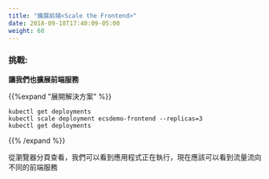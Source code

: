 ```yaml
---
title: "擴展前端<Scale the Frontend>"
date: 2018-09-18T17:40:09-05:00
weight: 60
---
```


<!---#### Challenge:
**Let's also scale our frontend service!**--->
### 挑戰:<br>
**讓我們也擴展前端服務**

<!--- {{%expand "Expand here to see the solution" %}}
{{% /expand %}}
--->
{{%expand "展開解決方案" %}}
```
kubectl get deployments
kubectl scale deployment ecsdemo-frontend --replicas=3
kubectl get deployments
```
{{% /expand %}}

<!---Check the browser tab where we can see our application running. You should
now see traffic flowing to multiple frontend services.<br>--->
從瀏覽器分頁查看，我們可以看到應用程式正在執行，現在應該可以看到流量流向不同的前端服務